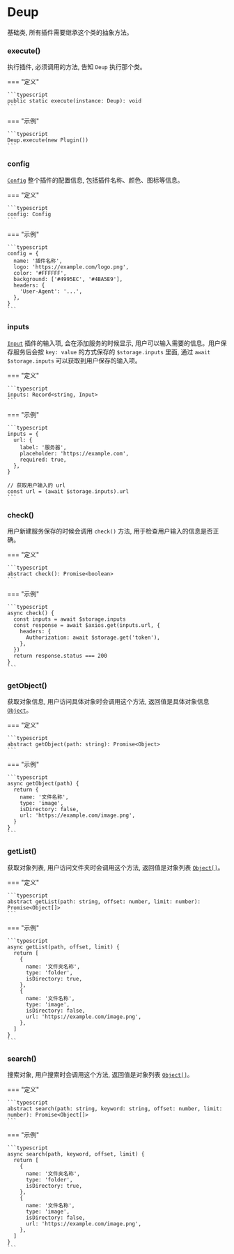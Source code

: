 # Deup

基础类, 所有插件需要继承这个类的抽象方法。

### execute()

执行插件, 必须调用的方法, 告知 `Deup` 执行那个类。

=== "定义"

    ```typescript
    public static execute(instance: Deup): void
    ```

=== "示例"

    ```typescript
    Deup.execute(new Plugin())
    ```

### config

[`Config`](./config.md) 整个插件的配置信息, 包括插件名称、颜色、图标等信息。

=== "定义"

    ```typescript
    config: Config
    ```

=== "示例"

    ```typescript
    config = {
      name: '插件名称',
      logo: 'https://example.com/logo.png',
      color: '#FFFFFF',
      background: ['#4995EC', '#4BA5E9'],
      headers: {
        'User-Agent': '...',
      },
    }
    ```

### inputs

[`Input`](./input.md) 插件的输入项, 会在添加服务的时候显示, 用户可以输入需要的信息。用户保存服务后会按 `key: value` 的方式保存的 `$storage.inputs` 里面, 通过 `await $storage.inputs` 可以获取到用户保存的输入项。

=== "定义"

    ```typescript
    inputs: Record<string, Input>
    ```

=== "示例"

    ```typescript
    inputs = {
      url: {
        label: '服务器',
        placeholder: 'https://example.com',
        required: true,
      },
    }

    // 获取用户输入的 url
    const url = (await $storage.inputs).url
    ```

### check()

用户新建服务保存的时候会调用 `check()` 方法, 用于检查用户输入的信息是否正确。

=== "定义"

    ```typescript
    abstract check(): Promise<boolean>
    ```

=== "示例"

    ```typescript
    async check() {
      const inputs = await $storage.inputs
      const response = await $axios.get(inputs.url, {
        headers: {
          Authorization: await $storage.get('token'),
        },
      })
      return response.status === 200
    }
    ```

### getObject()

获取对象信息, 用户访问具体对象时会调用这个方法, 返回值是具体对象信息 [`Object`](./object.md)。

=== "定义"

    ```typescript
    abstract getObject(path: string): Promise<Object>
    ```

=== "示例"

    ```typescript
    async getObject(path) {
      return {
        name: '文件名称',
        type: 'image',
        isDirectory: false,
        url: 'https://example.com/image.png',
      }
    }
    ```

### getList()

获取对象列表, 用户访问文件夹时会调用这个方法, 返回值是对象列表 [`Object[]`](./object.md)。

=== "定义"

    ```typescript
    abstract getList(path: string, offset: number, limit: number): Promise<Object[]>
    ```

=== "示例"

    ```typescript
    async getList(path, offset, limit) {
      return [
        {
          name: '文件夹名称',
          type: 'folder',
          isDirectory: true,
        },
        {
          name: '文件名称',
          type: 'image',
          isDirectory: false,
          url: 'https://example.com/image.png',
        },
      ]
    }
    ```

### search()

搜索对象, 用户搜索时会调用这个方法, 返回值是对象列表 [`Object[]`](./object.md)。

=== "定义"

    ```typescript
    abstract search(path: string, keyword: string, offset: number, limit: number): Promise<Object[]>
    ```

=== "示例"

    ```typescript
    async search(path, keyword, offset, limit) {
      return [
        {
          name: '文件夹名称',
          type: 'folder',
          isDirectory: true,
        },
        {
          name: '文件名称',
          type: 'image',
          isDirectory: false,
          url: 'https://example.com/image.png',
        },
      ]
    }
    ```
